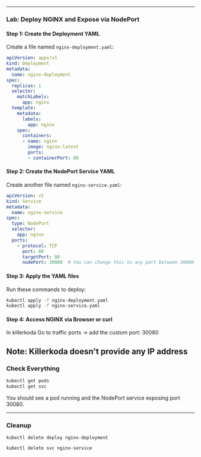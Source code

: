 
---

### Lab: Deploy NGINX and Expose via NodePort

#### **Step 1: Create the Deployment YAML**

Create a file named `nginx-deployment.yaml`:

```yaml
apiVersion: apps/v1
kind: Deployment
metadata:
  name: nginx-deployment
spec:
  replicas: 1
  selector:
    matchLabels:
      app: nginx
  template:
    metadata:
      labels:
        app: nginx
    spec:
      containers:
      - name: nginx
        image: nginx:latest
        ports:
        - containerPort: 80
```

#### **Step 2: Create the NodePort Service YAML**

Create another file named `nginx-service.yaml`:

```yaml
apiVersion: v1
kind: Service
metadata:
  name: nginx-service
spec:
  type: NodePort
  selector:
    app: nginx
  ports:
    - protocol: TCP
      port: 80
      targetPort: 80
      nodePort: 30080  # You can change this to any port between 30000–32767
```

#### **Step 3: Apply the YAML files**

Run these commands to deploy:

```bash
kubectl apply -f nginx-deployment.yaml
kubectl apply -f nginx-service.yaml
```

#### **Step 4: Access NGINX via Browser or curl**

In killerkoda
Go to traffic ports -> add the custom port: 30080

Note: Killerkoda doesn't provide any IP address
---

### Check Everything

```bash
kubectl get pods
kubectl get svc
```

You should see a pod running and the NodePort service exposing port 30080.

---
### Cleanup
```
kubectl delete deploy nginx-deployment
```
```
kubectl delete svc nginx-service
```
